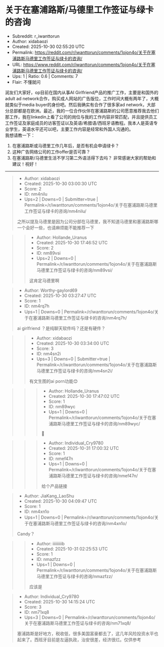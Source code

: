 # 关于在塞浦路斯/马德里工作签证与绿卡的咨询

- Subreddit: r_iwanttorun
- Author: xidabaozi
- Created: 2025-10-30 02:55:20 UTC
- Permalink: https://reddit.com/r/iwanttorun/comments/1ojon4o/关于在塞浦路斯马德里工作签证与绿卡的咨询/
- URL: https://www.reddit.com/r/iwanttorun/comments/1ojon4o/关于在塞浦路斯马德里工作签证与绿卡的咨询/
- Ups: 1 | Ratio: 0.6 | Comments: 7
- Flair: 不懂就问


润友们大家好，op目前在国内从事AI
Girlfriend产品的推广工作，主要是和国外的adult ad
network合作，购买成人网站的广告版位，工作时间大概有两年了，大概就类似于media
buyer的身份吧。然后我确实有合作了很多家ad
network，大部分总部都是在欧洲。最近，我的一位合作伙伴在塞浦路斯的公司愿意推荐我去他们那工作，我在linkedin上看了公司的岗位与我的工作内容非常匹配，并且提供员工工作签证及家庭成员的访客签证以及英语/希腊语/西班牙语教程。我本人是英语专业学生，英语水平还可以吧，主要工作内容是经常和外国人沟通的。  
我想请教一下：

1.  在塞浦路斯或马德里工作几年后，是否有机会申请绿卡？
2.  这种广告网络公司的工作offer是否可靠？
3.  在塞浦路斯/马德里生活不学习第二外语活得下去吗？
    非常感谢大家的帮助和建议！祝好！


---

> - Author: xidabaozi
> - Created: 2025-10-30 03:00:30 UTC
> - Score: 2
> - ID: nm4nilu
> - Ups=2 | Downs=0 | Submitter=true | Permalink=/r/iwanttorun/comments/1ojon4o/关于在塞浦路斯马德里工作签证与绿卡的咨询/nm4nilu/
>
> 之所以提及马德里是因为公司分部在马德里，我不知道马德里和塞浦路斯哪一个会好一些，也请麻烦能不能推荐一下

>> - Author: Hollande_Uranus
>> - Created: 2025-10-30 17:46:52 UTC
>> - Score: 2
>> - ID: nm89vsi
>> - Ups=2 | Downs=0 | Permalink=/r/iwanttorun/comments/1ojon4o/关于在塞浦路斯马德里工作签证与绿卡的咨询/nm89vsi/
>>
>> 这肯定马德里啊

> - Author: Worthy-gaylord69
> - Created: 2025-10-30 03:27:47 UTC
> - Score: 1
> - ID: nm4rq7h
> - Ups=1 | Downs=0 | Permalink=/r/iwanttorun/comments/1ojon4o/关于在塞浦路斯马德里工作签证与绿卡的咨询/nm4rq7h/
>
> ai girlfriend ？是纯聊天软件吗？还是有硬件？

>> - Author: xidabaozi
>> - Created: 2025-10-30 03:34:00 UTC
>> - Score: 3
>> - ID: nm4sn2i
>> - Ups=3 | Downs=0 | Submitter=true | Permalink=/r/iwanttorun/comments/1ojon4o/关于在塞浦路斯马德里工作签证与绿卡的咨询/nm4sn2i/
>>
>> 有文生图的ai porn功能😊

>>> - Author: Hollande_Uranus
>>> - Created: 2025-10-30 17:47:02 UTC
>>> - Score: 1
>>> - ID: nm89wyc
>>> - Ups=1 | Downs=0 | Permalink=/r/iwanttorun/comments/1ojon4o/关于在塞浦路斯马德里工作签证与绿卡的咨询/nm89wyc/
>>>
>>> 🤮

>>> - Author: Individual_Cry9780
>>> - Created: 2025-10-31 17:00:32 UTC
>>> - Score: 1
>>> - ID: nmef47n
>>> - Ups=1 | Downs=0 | Permalink=/r/iwanttorun/comments/1ojon4o/关于在塞浦路斯马德里工作签证与绿卡的咨询/nmef47n/
>>>
>>> 给个产品链接

> - Author: JiaKang_LaoShu
> - Created: 2025-10-30 04:09:47 UTC
> - Score: 1
> - ID: nm4xn1o
> - Ups=1 | Downs=0 | Permalink=/r/iwanttorun/comments/1ojon4o/关于在塞浦路斯马德里工作签证与绿卡的咨询/nm4xn1o/
>
> Candy？

>> - Author: iiiiiiiiib
>> - Created: 2025-10-31 02:25:53 UTC
>> - Score: 1
>> - ID: nmazfzz
>> - Ups=1 | Downs=0 | Permalink=/r/iwanttorun/comments/1ojon4o/关于在塞浦路斯马德里工作签证与绿卡的咨询/nmazfzz/
>>
>> 应该是

> - Author: Individual_Cry9780
> - Created: 2025-10-30 14:15:24 UTC
> - Score: 3
> - ID: nm71xq8
> - Ups=3 | Downs=0 | Permalink=/r/iwanttorun/comments/1ojon4o/关于在塞浦路斯马德里工作签证与绿卡的咨询/nm71xq8/
>
> 塞浦路斯是好地方，税收低，很多美国富豪都去了，这几年风险投资水平也起来了。西班牙目前是左逼执政，治安很差，经济很烂。仅供参考
